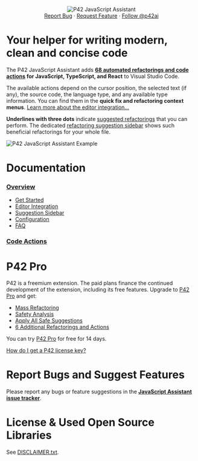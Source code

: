<div align="center">
  <p align="center">
    <img src="https://p42.ai/image/vscode/vscode-intro.gif"
         alt="P42 JavaScript Assistant" />
    <br />
    <a href="https://github.com/p42ai/refactor-vscode/issues">Report Bug</a>
    ·
    <a href="https://github.com/p42ai/refactor-vscode/issues">Request Feature</a>
    ·
    <a href="https://twitter.com/p42ai">Follow @p42ai</a>
  </p>
</div>

# Your helper for writing modern, clean and concise code

The P42 JavaScript Assistant adds **[68 automated refactorings and code actions](https://p42.ai/documentation/code-action) for JavaScript, TypeScript, and React** to Visual Studio Code.

The available actions depend on the cursor position, the selected text (if any), the source code, the language type, and any available type information. You can find them in the **quick fix and refactoring context menus**. [Learn more about the editor integration…](https://p42.ai//documentation/p42-for-vscode/editor-integration)

**Underlines with three dots** indicate [suggested refactorings](https://p42.ai///documentation/p42-for-vscode/editor-integration#refactoring-suggestions) that you can perform. The dedicated [refactoring suggestion sidebar](https://p42.ai//documentation/p42-for-vscode/suggestion-sidebar) shows such beneficial refactorings for your whole file.

![P42 JavaScript Assistant Example](https://p42.ai/image/vscode/vscode-example-1.gif)

# Documentation

### **[Overview](https://p42.ai/documentation/p42-for-vscode/)**
  * [Get Started](https://p42.ai/documentation/p42-for-vscode/get-started)
  * [Editor Integration](https://p42.ai/documentation/p42-for-vscode/editor-integration)
  * [Suggestion Sidebar](https://p42.ai/documentation/p42-for-vscode/suggestion-sidebar)
  * [Configuration](https://p42.ai/documentation/p42-for-vscode/configuration)
  * [FAQ](https://p42.ai/documentation/p42-for-vscode/faq)

### **[Code Actions](https://p42.ai/documentation/code-action)**

# P42 Pro

P42 is a freemium extension. The paid plans finance the continued development of the extension, including its free features.  Upgrade to [P42 Pro](https://p42.ai/plans/p42-pro) and get:

  * [Mass Refactoring](https://p42.ai/documentation/p42-for-vscode/mass-refactoring)
  * [Safety Analysis](https://p42.ai/documentation/p42-for-vscode/safety-analysis)
  * [Apply All Safe Suggestions](https://p42.ai/documentation/p42-for-vscode/suggestion-sidebar#apply-all-safe-suggestions)
  * [6 Additional Refactorings and Actions](https://p42.ai/documentation/code-action)

You can try [P42 Pro](https://p42.ai/plans/p42-pro) for free for 14 days.

[How do I get a P42 license key?](https://p42.ai/documentation/p42-for-vscode/license)

# Report Bugs and Suggest Features

Please report any bugs or feature suggestions in the **[JavaScript Assistant issue tracker](https://github.com/p42ai/refactor-vscode/issues)**.

# License & Used Open Source Libraries

See [DISCLAIMER.txt](https://raw.githubusercontent.com/p42ai/refactor-vscode/main/DISCLAIMER.txt).

